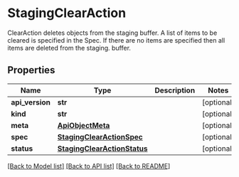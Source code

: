 # StagingClearAction

ClearAction deletes objects from the staging buffer. A list of items to be cleared is specified in the Spec. If there are no items are specified then all items are deleted from the staging. buffer.
## Properties
Name | Type | Description | Notes
------------ | ------------- | ------------- | -------------
**api_version** | **str** |  | [optional] 
**kind** | **str** |  | [optional] 
**meta** | [**ApiObjectMeta**](ApiObjectMeta.md) |  | [optional] 
**spec** | [**StagingClearActionSpec**](StagingClearActionSpec.md) |  | [optional] 
**status** | [**StagingClearActionStatus**](StagingClearActionStatus.md) |  | [optional] 

[[Back to Model list]](../README.md#documentation-for-models) [[Back to API list]](../README.md#documentation-for-api-endpoints) [[Back to README]](../README.md)


